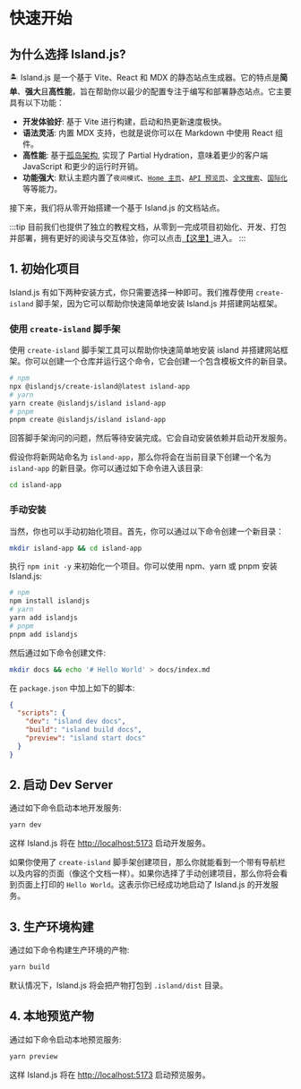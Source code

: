 # 快速开始

## 为什么选择 Island.js?

🏝️ Island.js 是一个基于 Vite、React 和 MDX 的静态站点生成器。它的特点是**简单**、**强大**且**高性能**，旨在帮助你以最少的配置专注于编写和部署静态站点。它主要具有以下功能：

- **开发体验好**: 基于 Vite 进行构建，启动和热更新速度极快。
- **语法灵活**: 内置 MDX 支持，也就是说你可以在 Markdown 中使用 React 组件。
- **高性能**: 基于[孤岛架构](https://jasonformat.com/islands-architecture/), 实现了 Partial Hydration，意味着更少的客户端 JavaScript 和更少的运行时开销。
- **功能强大**: 默认主题内置了`夜间模式`、[`Home 主页`](/zh/guide/home-page)、[`API 预览页`](/zh/guide/api-page)、[`全文搜索`](/zh/guide/search)、[`国际化`](/zh/guide/i18n)等等能力。

接下来，我们将从零开始搭建一个基于 Island.js 的文档站点。

:::tip
目前我们也提供了独立的教程文档，从零到一完成项目初始化、开发、打包并部署，拥有更好的阅读与交互体验，你可以点击[【这里】](https://island-tutorial.sanyuan0704.top/zh)进入。
:::

## 1. 初始化项目

Island.js 有如下两种安装方式，你只需要选择一种即可。我们推荐使用 `create-island` 脚手架，因为它可以帮助你快速简单地安装 Island.js 并搭建网站框架。

### 使用 `create-island` 脚手架

使用 `create-island` 脚手架工具可以帮助你快速简单地安装 island 并搭建网站框架。你可以创建一个仓库并运行这个命令，它会创建一个包含模板文件的新目录。

```bash
# npm
npx @islandjs/create-island@latest island-app
# yarn
yarn create @islandjs/island island-app
# pnpm
pnpm create @islandjs/island island-app
```

回答脚手架询问的问题，然后等待安装完成。它会自动安装依赖并启动开发服务。  

假设你将新网站命名为 `island-app`，那么你将会在当前目录下创建一个名为 `island-app` 的新目录。你可以通过如下命令进入该目录:

```bash
cd island-app
```

### 手动安装

当然，你也可以手动初始化项目。首先，你可以通过以下命令创建一个新目录：

```bash
mkdir island-app && cd island-app
```

执行 `npm init -y` 来初始化一个项目。你可以使用 npm、yarn 或 pnpm 安装 Island.js:

```bash
# npm
npm install islandjs
# yarn
yarn add islandjs
# pnpm
pnpm add islandjs
```

然后通过如下命令创建文件:

```bash
mkdir docs && echo '# Hello World' > docs/index.md
```

在 `package.json` 中加上如下的脚本:

```json
{
  "scripts": {
    "dev": "island dev docs",
    "build": "island build docs",
    "preview": "island start docs"
  }
}
```

## 2. 启动 Dev Server

通过如下命令启动本地开发服务:

```bash
yarn dev
```

这样 Island.js 将在 <http://localhost:5173> 启动开发服务。

如果你使用了 `create-island` 脚手架创建项目，那么你就能看到一个带有导航栏以及内容的页面（像这个文档一样）。如果你选择了手动创建项目，那么你将会看到页面上打印的 `Hello World`。这表示你已经成功地启动了 Island.js 的开发服务。

## 3. 生产环境构建

通过如下命令构建生产环境的产物:

```bash
yarn build
```

默认情况下，Island.js 将会把产物打包到 `.island/dist` 目录。

## 4. 本地预览产物

通过如下命令启动本地预览服务:

```bash
yarn preview
```

这样 Island.js 将在 <http://localhost:5173> 启动预览服务。
